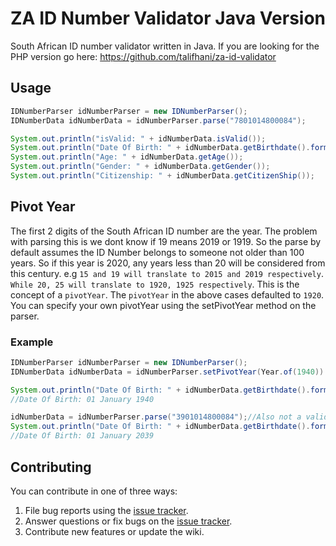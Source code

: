 
# ZA ID Number Validator Java Version
South African ID number validator written in Java.
If you are looking for the PHP version go here: https://github.com/talifhani/za-id-validator


## Usage
```java
IDNumberParser idNumberParser = new IDNumberParser();
IDNumberData idNumberData = idNumberParser.parse("7801014800084");

System.out.println("isValid: " + idNumberData.isValid());
System.out.println("Date Of Birth: " + idNumberData.getBirthdate().format(DateTimeFormatter.ofLocalizedDate(FormatStyle.LONG)));
System.out.println("Age: " + idNumberData.getAge());
System.out.println("Gender: " + idNumberData.getGender());
System.out.println("Citizenship: " + idNumberData.getCitizenShip());
```
## Pivot Year

The first 2 digits of the South African ID number are the year. The problem with parsing this is we dont know if 19 means 2019 or 1919. So the parse by default assumes the ID Number belongs to someone not older than 100 years. So if this year is 2020, any years less than 20 will be considered from this century. e.g `15 and 19 will translate to 2015 and 2019 respectively`. `While 20, 25 will translate to 1920, 1925 respectively`. This is the concept of a `pivotYear`. The `pivotYear` in the above cases defaulted to `1920`. You can specify your own pivotYear using the setPivotYear method on the parser.

### Example
```java
IDNumberParser idNumberParser = new IDNumberParser();
IDNumberData idNumberData = idNumberParser.setPivotYear(Year.of(1940)).parse("4001014800084");//Also not a valid ID FYI

System.out.println("Date Of Birth: " + idNumberData.getBirthdate().format(DateTimeFormatter.ofLocalizedDate(FormatStyle.LONG)));
//Date Of Birth: 01 January 1940

idNumberData = idNumberParser.parse("3901014800084");//Also not a valid ID FYI
System.out.println("Date Of Birth: " + idNumberData.getBirthdate().format(DateTimeFormatter.ofLocalizedDate(FormatStyle.LONG)));
//Date Of Birth: 01 January 2039
```


## Contributing
You can contribute in one of three ways:

1. File bug reports using the [issue tracker]([[https://github.com/talifhani/za-id-validator-java/issues](https://github.com/talifhani/za-id-validator-java/issues)](https://github.com/talifhani/za-id-validator-java/issues)).
2. Answer questions or fix bugs on the [issue tracker]([https://github.com/talifhani/za-id-validator-java/issues](https://github.com/talifhani/za-id-validator-java/issues)).
3. Contribute new features or update the wiki.
